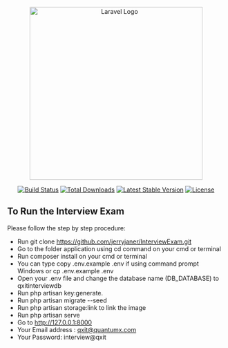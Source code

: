 <p align="center"><a href="https://laravel.com" target="_blank"><img src="https://raw.githubusercontent.com/laravel/art/master/logo-lockup/5%20SVG/2%20CMYK/1%20Full%20Color/laravel-logolockup-cmyk-red.svg" width="400" alt="Laravel Logo"></a></p>

<p align="center">
<a href="https://github.com/laravel/framework/actions"><img src="https://github.com/laravel/framework/workflows/tests/badge.svg" alt="Build Status"></a>
<a href="https://packagist.org/packages/laravel/framework"><img src="https://img.shields.io/packagist/dt/laravel/framework" alt="Total Downloads"></a>
<a href="https://packagist.org/packages/laravel/framework"><img src="https://img.shields.io/packagist/v/laravel/framework" alt="Latest Stable Version"></a>
<a href="https://packagist.org/packages/laravel/framework"><img src="https://img.shields.io/packagist/l/laravel/framework" alt="License"></a>
</p>

## To Run the Interview Exam

Please follow the step by step procedure:

- Run git clone https://github.com/jerryjaner/InterviewExam.git
- Go to the folder application using cd command on your cmd or terminal
- Run composer install on your cmd or terminal
- You can type copy .env.example .env if using command prompt Windows or cp .env.example .env
- Open your .env file and change the database name (DB_DATABASE) to qxitinterviewdb
- Run php artisan key:generate.
- Run php artisan migrate --seed
- Run php artisan storage:link to link the image 
- Run php artisan serve
- Go to http://127.0.0.1:8000
- Your Email address : qxit@quantumx.com
- Your Password: interview@qxit

